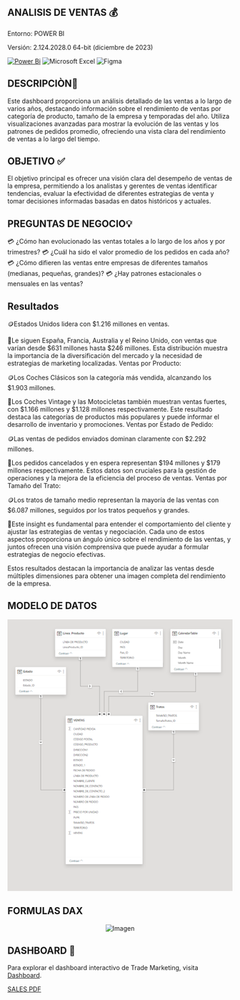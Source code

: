## ANALISIS DE VENTAS 💰
Entorno: POWER BI

Versión: 2.124.2028.0 64-bit (diciembre de 2023)


[![Power Bi](https://img.shields.io/badge/power_bi-F2C811?style=for-the-badge&logo=powerbi&logoColor=black)](https://powerbi.microsoft.com/)
![Microsoft Excel](https://img.shields.io/badge/Microsoft_Excel-217346?style=for-the-badge&logo=microsoft-excel&logoColor=white)
![Figma](https://img.shields.io/badge/figma-%23F24E1E.svg?style=for-the-badge&logo=figma&logoColor=white)

## DESCRIPCIÒN📝

Este dashboard proporciona un análisis detallado de las ventas a lo largo de varios años, destacando información sobre el rendimiento de ventas por categoría de producto, tamaño de la empresa y temporadas del año. Utiliza visualizaciones avanzadas para mostrar la evolución de las ventas y los patrones de pedidos promedio, ofreciendo una vista clara del rendimiento de ventas a lo largo del tiempo.

## OBJETIVO ✅

El objetivo principal es ofrecer una visión clara del desempeño de ventas de la empresa, permitiendo a los analistas y gerentes de ventas identificar tendencias, evaluar la efectividad de diferentes estrategias de venta y tomar decisiones informadas basadas en datos históricos y actuales.

## PREGUNTAS DE NEGOCIO💡

💳 ¿Cómo han evolucionado las ventas totales a lo largo de los años y por trimestres?
💳 ¿Cuál ha sido el valor promedio de los pedidos en cada año?
💳 ¿Cómo difieren las ventas entre empresas de diferentes tamaños (medianas, pequeñas, grandes)?
💳 ¿Hay patrones estacionales o mensuales en las ventas?

## Resultados 

🪙Estados Unidos lidera con $1.216 millones en ventas.

📢Le siguen España, Francia, Australia y el Reino Unido, con ventas que varían desde $631 millones hasta $246 millones.
Esta distribución muestra la importancia de la diversificación del mercado y la necesidad de estrategias de marketing localizadas.
Ventas por Producto:

🪙Los Coches Clásicos son la categoría más vendida, alcanzando los $1.903 millones.

📢Los Coches Vintage y las Motocicletas también muestran ventas fuertes, con $1.166 millones y $1.128 millones respectivamente.
Este resultado destaca las categorías de productos más populares y puede informar el desarrollo de inventario y promociones.
Ventas por Estado de Pedido:

🪙Las ventas de pedidos enviados dominan claramente con $2.292 millones.

📢Los pedidos cancelados y en espera representan $194 millones y $179 millones respectivamente.
Estos datos son cruciales para la gestión de operaciones y la mejora de la eficiencia del proceso de ventas.
Ventas por Tamaño del Trato:

🪙Los tratos de tamaño medio representan la mayoría de las ventas con $6.087 millones, seguidos por los tratos pequeños y grandes.

📢Este insight es fundamental para entender el comportamiento del cliente y ajustar las estrategias de ventas y negociación.
Cada uno de estos aspectos proporciona un ángulo único sobre el rendimiento de las ventas, y juntos ofrecen una visión comprensiva que puede ayudar a formular estrategias de negocio efectivas. 

Estos resultados destacan la importancia de analizar las ventas desde múltiples dimensiones para obtener una imagen completa del rendimiento de la empresa.

## MODELO DE DATOS
<p align="center">
  <img src="https://github.com/Pear-itaPE/PORTFOLIO-POWER-BI/blob/main/SALES/RECURSOS/MODELO%20DE%20DATOS.png" alt="MODELO DE DATOS">
</p>

## FORMULAS DAX

<p align="center">
  <img src="https://github.com/Pear-itaPE/PORTFOLIO-POWER-BI/assets/143855758/ebf7f37d-d63f-444e-8eca-c234e0c41262" alt="Imagen">
</p>

## DASHBOARD 📶
Para explorar el dashboard interactivo de Trade Marketing, visita [Dashboard](https://app.powerbi.com/view?r=eyJrIjoiNDdkMjUyMjktNTE2ZC00ZmE2LTgyMDQtMDZiNTM4MmQ2ZTRhIiwidCI6Ijc4ODEzZTVjLWRmODYtNGZhYy04NWI0LTYwOGM0MjZlZmY2NiIsImMiOjR9).

[SALES PDF](https://github.com/Pear-itaPE/PORTFOLIO-POWER-BI/blob/main/SALES/RECURSOS/SALES.pdf)


